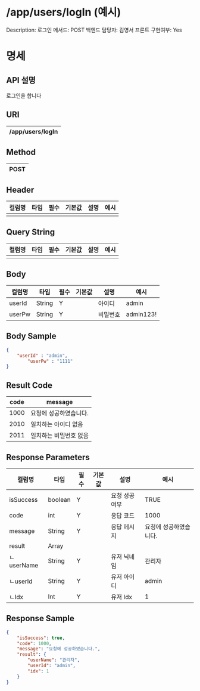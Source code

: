 # /app/users/logIn (예시)

Description: 로그인
메서드: POST
백엔드 담당자: 김영서
프론트 구현여부: Yes

# 명세

## API 설명

로그인을 합니다

## URI

| /app/users/logIn |
| --- |

## Method

| POST |
| --- |

## Header

| 컬럼명 | 타입 | 필수 | 기본값 | 설명 | 예시 |
| --- | --- | --- | --- | --- | --- |
|  |  |  |  |  |  |

## Query String

| 컬럼명 | 타입 | 필수 | 기본값 | 설명 | 예시 |
| --- | --- | --- | --- | --- | --- |
|  |  |  |  |  |  |

## Body

| 컬럼명 | 타입 | 필수 | 기본값 | 설명 | 예시 |
| --- | --- | --- | --- | --- | --- |
| userId | String | Y |  | 아이디 | admin |
| userPw | String | Y |  | 비밀번호 | admin123! |

## Body Sample

```json
{
    "userId" : "admin",
		"userPw" : "1111"
}
```

## Result Code

| code | message |
| --- | --- |
| 1000 | 요청에 성공하였습니다. |
| 2010 | 일치하는 아이디 없음 |
| 2011 | 일치하는 비밀번호 없음 |

## Response Parameters

| 컬럼명 | 타입 | 필수 | 기본값 | 설명 | 예시 |
| --- | --- | --- | --- | --- | --- |
| isSuccess | boolean | Y |  | 요청 성공 여부 | TRUE |
| code | int | Y |  | 응답 코드 | 1000 |
| message | String | Y |  | 응답 메시지 | 요청에 성공하였습니다. |
| result | Array |  |  |  |  |
| ㄴuserName | String | Y |  | 유저 닉네임 | 관리자 |
| ㄴuserId | String | Y |  | 유저 아이디 | admin |
| ㄴIdx | Int | Y |  | 유저 Idx | 1 |

## Response Sample

```json
{
    "isSuccess": true,
    "code": 1000,
    "message": "요청에 성공하였습니다.",
    "result": {
        "userName": "관리자",
        "userId": "admin",
        "idx": 1
    }
}
```